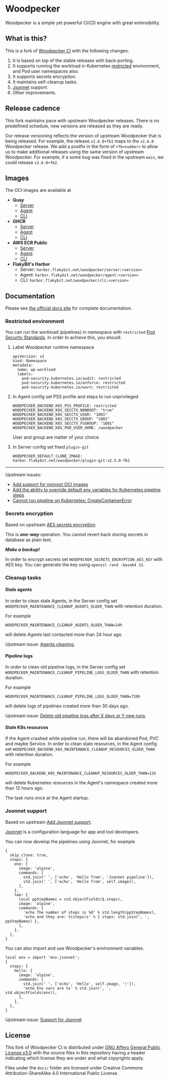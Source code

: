 # Woodpecker

Woodpecker is a simple yet powerful CI/CD engine with great extensibility.

## What is this?

This is a fork of [Woodpecker CI](https://github.com/woodpecker-ci/woodpecker) with the following changes:

1. It is based on top of the stable releases with back-porting.
2. It supports running the workload in Kubernetes [restricted](https://kubernetes.io/docs/concepts/security/pod-security-standards) environment,
   and Pod user namespaces also.
3. It supports secrets encryption.
4. It maintains self-cleanup tasks.
5. [Jsonnet](https://jsonnet.org/) support.
6. Other improvements.

## Release cadence

This fork maintains pace with upstream Woodpecker releases.
There is no predefined schedule, new versions are released as they are ready.

Our release versioning reflects the version of upstream Woodpecker that is being released. 
For example, the release `v2.6.0+fb1` maps to the `v2.6.0` Woodpecker release. 
We add a postfix in the form of `+fb<number>` to allow us to make additional releases using the same version of upstream Woodpecker. 
For example, if a some bug was fixed in the upstream `main`, we could release `v2.6.0+fb2`.

## Images

The OCI images are available at
* **Quay**
  * [Server](https://quay.io/repository/flakybitnet/woodpecker-server)
  * [Agent](https://quay.io/repository/flakybitnet/woodpecker-agent)
  * [CLI](https://quay.io/repository/flakybitnet/woodpecker-cli)
* **GHCR**
  * [Server](https://github.com/flakybitnet/woodpecker/pkgs/container/woodpecker-server)
  * [Agent](https://github.com/flakybitnet/woodpecker/pkgs/container/woodpecker-agent)
  * [CLI](https://github.com/flakybitnet/woodpecker/pkgs/container/woodpecker-cli)
* **AWS ECR Public**
  * [Server](https://gallery.ecr.aws/flakybitnet/woodpecker/server)
  * [Agent](https://gallery.ecr.aws/flakybitnet/woodpecker/agent)
  * [CLI](https://gallery.ecr.aws/flakybitnet/woodpecker/cli)
* **FlakyBit's Harbor**
  * Server: `harbor.flakybit.net/woodpecker/server:<version>`
  * Agent: `harbor.flakybit.net/woodpecker/agent:<version>`
  * CLI: `harbor.flakybit.net/woodpecker/cli:<version>`

## Documentation

Please see [the official docs site](https://woodpecker-ci.org/docs/intro) for complete documentation.

### Restricted environment

You can run the workload (pipelines) in namespace with `restricted` [Pod Security Standards](https://kubernetes.io/docs/concepts/security/pod-security-standards/).
In order to achieve this, you should:

1. Label Woodpecker runtime namespace

   ```
   apiVersion: v1
   kind: Namespace
   metadata:
     name: wp-workload
     labels:
       pod-security.kubernetes.io/audit: restricted
       pod-security.kubernetes.io/enforce: restricted
       pod-security.kubernetes.io/warn: restricted
   ```

2. In Agent config set PSS profile and steps to run unprivileged

   ```
   WOODPECKER_BACKEND_K8S_PSS_PROFILE: restricted
   WOODPECKER_BACKEND_K8S_SECCTX_NONROOT: "true"
   WOODPECKER_BACKEND_K8S_SECCTX_USER: "1001"
   WOODPECKER_BACKEND_K8S_SECCTX_GROUP: "1001"
   WOODPECKER_BACKEND_K8S_SECCTX_FSGROUP: "1001"
   WOODPECKER_BACKEND_K8S_POD_USER_HOME: /woodpecker
   ```
   
   User and group are matter of your choice.

3. In Server config set fixed `plugin-git`

   ```
   WOODPECKER_DEFAULT_CLONE_IMAGE: harbor.flakybit.net/woodpecker/plugin-git:v2.5.0-fb1
   ```

---

Upstream issues:
 * [Add support for nonroot OCI images](https://github.com/woodpecker-ci/woodpecker/issues/1077)
 * [Add the ability to override default env variables for Kubernetes pipeline steps](https://github.com/woodpecker-ci/woodpecker/issues/3164)
 * [Cannot run pipeline on Kubernetes: CreateContainerError](https://github.com/woodpecker-ci/woodpecker/issues/2510)

### Secrets encryption

Based on upstream [AES secrets encryption](https://github.com/woodpecker-ci/woodpecker/pull/2300).

This is **_one-way_** operation. You cannot revert back storing secrets in database as plain text.

**_Make a backup!_**

In order to encrypt secrets set `WOODPECKER_SECRETS_ENCRYPTION_AES_KEY` with AES key.
You can generate the key using `openssl rand -base64 32`.

### Cleanup tasks

#### Stale agents

In order to clean stale Agents, in the Server config set `WOODPECKER_MAINTENANCE_CLEANUP_AGENTS_OLDER_THAN` with retention duration.

For example
```
WOODPECKER_MAINTENANCE_CLEANUP_AGENTS_OLDER_THAN=24h
```
will delete Agents last contacted more than 24 hour ago.

Upstream issue: [Agents cleaning](https://github.com/woodpecker-ci/woodpecker/issues/3023).

#### Pipeline logs

In order to clean old pipeline logs, in the Server config set `WOODPECKER_MAINTENANCE_CLEANUP_PIPELINE_LOGS_OLDER_THAN` with retention duration.

For example
```
WOODPECKER_MAINTENANCE_CLEANUP_PIPELINE_LOGS_OLDER_THAN=720h
```
will delete logs of pipelines created more than 30 days ago.

Upstream issue: [Delete old pipeline logs after X days or Y new runs](https://github.com/woodpecker-ci/woodpecker/issues/1068).

#### Stale K8s resources

If the Agent crashed while pipeline run, there will be abandoned Pod, PVC and maybe Service.
In order to clean stale resources, in the Agent config set `WOODPECKER_BACKEND_K8S_MAINTENANCE_CLEANUP_RESOURCES_OLDER_THAN` with retention duration.

For example
```
WOODPECKER_BACKEND_K8S_MAINTENANCE_CLEANUP_RESOURCES_OLDER_THAN=12h
```
will delete Kubernetes resources in the Agent's namespace created more than 12 hours ago.

The task runs once at the Agent startup.

### Jsonnet support

Based on upstream [Add Jsonnet support](https://github.com/woodpecker-ci/woodpecker/pull/1396).

[Jsonnet](https://jsonnet.org/) is a configuration language for app and tool developers.

You can now develop the pipelines using Jsonnet, for example
```jsonnet
{
  skip_clone: true,
  steps: {
    one: {
      image: 'alpine',
      commands: [
        std.join(' ', ['echo', 'Hello from', 'Jsonnet pipeline']),
        std.join(' ', ['echo', 'Hello from', self.image]),
      ],
    },
    two: {
      local ppStepNames = std.objectFields($.steps),
      image: 'alpine',
      commands: [
        'echo The number of steps is %d' % std.length(ppStepNames),
        'echo and they are: %(steps)s' % { steps: std.join(', ', ppStepNames) },
      ],
    },
  },
}
```

You can also import and use Woodpecker's environment variables:
```jsonnet
local env = import 'env.jsonnet';
{
  steps: {
    hello: {
      image: 'alpine',
      commands: [
        std.join(' ', ['echo', 'Hello', self.image, '!']),
        'echo Env vars are %s' % std.join(', ', std.objectFields(env)),
      ],
    },
  },
}
```

Upstream issue: [Support for Jsonnet](https://github.com/woodpecker-ci/woodpecker/discussions/3277)

## License

This fork of Woodpecker CI is distributed under [GNU Affero General Public License v3.0](LICENSE)
with the source files in this repository having a header indicating which license they are under and what copyrights apply.

Files under the `docs/` folder are licensed under Creative Commons Attribution-ShareAlike 4.0 International Public License.

